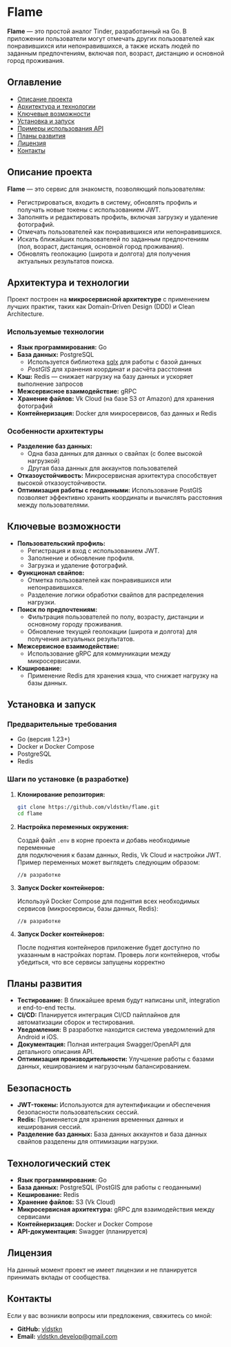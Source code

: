 # Flame

**Flame** — это простой аналог Tinder, разработанный на Go. 
В приложении пользователи могут отмечать других пользователей как понравившихся или 
непонравившихся, а также искать людей по заданным предпочтениям, 
включая пол, возраст, дистанцию и основной город проживания.

## Оглавление

- [Описание проекта](#описание-проекта)
- [Архитектура и технологии](#архитектура-и-технологии)
- [Ключевые возможности](#ключевые-возможности)
- [Установка и запуск](#установка-и-запуск)
- [Примеры использования API](#примеры-использования-api)
- [Планы развития](#планы-развития)
- [Лицензия](#лицензия)
- [Контакты](#контакты)

## Описание проекта

**Flame** — это сервис для знакомств, позволяющий пользователям:

- Регистрироваться, входить в систему, обновлять профиль и получать новые токены с использованием JWT.
- Заполнять и редактировать профиль, включая загрузку и удаление фотографий.
- Отмечать пользователей как понравившихся или непонравившихся.
- Искать ближайших пользователей по заданным предпочтениям (пол, возраст, дистанция, основной город проживания).
- Обновлять геолокацию (широта и долгота) для получения актуальных результатов поиска.

## Архитектура и технологии

Проект построен на **микросервисной архитектуре** с применением лучших практик, таких как Domain-Driven Design (DDD) и Clean Architecture.

### Используемые технологии

- **Язык программирования:** Go
- **База данных:** PostgreSQL
    - Используется библиотека [sqlx](https://github.com/jmoiron/sqlx) для работы с базой данных
    - *PostGIS* для хранения координат и расчёта расстояния
- **Кэш:** Redis — снижает нагрузку на базу данных и ускоряет выполнение запросов
- **Межсервисное взаимодействие:** gRPC
- **Хранение файлов:** Vk Cloud (на базе S3 от Amazon) для хранения фотографий
- **Контейнеризация:** Docker для микросервисов, баз данных и Redis

### Особенности архитектуры

- **Разделение баз данных:**
    - Одна база данных для данных о свайпах (с более высокой нагрузкой)
    - Другая база данных для аккаунтов пользователей
- **Отказоустойчивость:** Микросервисная архитектура способствует высокой отказоустойчивости.
- **Оптимизация работы с геоданными:** Использование PostGIS позволяет эффективно хранить координаты и вычислять расстояния между пользователями.

## Ключевые возможности

- **Пользовательский профиль:**
    - Регистрация и вход с использованием JWT.
    - Заполнение и обновление профиля.
    - Загрузка и удаление фотографий.
- **Функционал свайпов:**
    - Отметка пользователей как понравившихся или непонравившихся.
    - Разделение логики обработки свайпов для распределения нагрузки.
- **Поиск по предпочтениям:**
    - Фильтрация пользователей по полу, возрасту, дистанции и основному городу проживания.
    - Обновление текущей геолокации (широта и долгота) для получения актуальных результатов.
- **Межсервисное взаимодействие:**
    - Использование gRPC для коммуникации между микросервисами.
- **Кэширование:**
    - Применение Redis для хранения кэша, что снижает нагрузку на базы данных.

## Установка и запуск

### Предварительные требования

- Go (версия 1.23+)
- Docker и Docker Compose
- PostgreSQL
- Redis

### Шаги по установке (в разработке)

1. **Клонирование репозитория:**

   ```bash
   git clone https://github.com/vldstkn/flame.git
   cd flame
   ```
2. **Настройка переменных окружения:**

   Создай файл `.env` в корне проекта и добавь необходимые переменные  
   для подключения к базам данных, Redis, Vk Cloud и настройки JWT.  
   Пример переменных может выглядеть следующим образом: 
   ```
   //в разработке
   ```
3. **Запуск Docker контейнеров:**

   Используй Docker Compose для поднятия всех необходимых сервисов (микросервисы, базы данных, Redis):
   ```
   //в разработке
   ```
4. **Запуск Docker контейнеров:**

   После поднятия контейнеров приложение будет доступно по указанным в настройках портам. Проверь логи контейнеров, чтобы убедиться, что все сервисы запущены корректно

## Планы развития

- **Тестирование:** В ближайшее время будут написаны unit, integration и end-to-end тесты.
- **CI/CD:** Планируется интеграция CI/CD пайплайнов для автоматизации сборок и тестирования.
- **Уведомления:** В разработке находится система уведомлений для Android и iOS.
- **Документация:** Полная интеграция Swagger/OpenAPI для детального описания API.
- **Оптимизация производительности:** Улучшение работы с базами данных, кешированием и нагрузочным балансированием.

## Безопасность

- **JWT-токены:** Используются для аутентификации и обеспечения безопасности пользовательских сессий.
- **Redis:** Применяется для хранения временных данных и кеширования сессий.
- **Разделение баз данных:** База данных аккаунтов и база данных свайпов разделены для оптимизации нагрузки.

## Технологический стек

- **Язык программирования:** Go
- **База данных:** PostgreSQL (PostGIS для работы с геоданными)
- **Кеширование:** Redis
- **Хранение файлов:** S3 (Vk Cloud)
- **Микросервисная архитектура:** gRPC для взаимодействия между сервисами
- **Контейнеризация:** Docker и Docker Compose
- **API-документация:** Swagger (планируется)

## Лицензия

На данный момент проект не имеет лицензии и не планируется принимать вклады от сообщества.

## Контакты

Если у вас возникли вопросы или предложения, свяжитесь со мной:

- **GitHub:** [vldstkn](https://github.com/vldstkn)
- **Email:** vldstkn.develop@gmail.com
